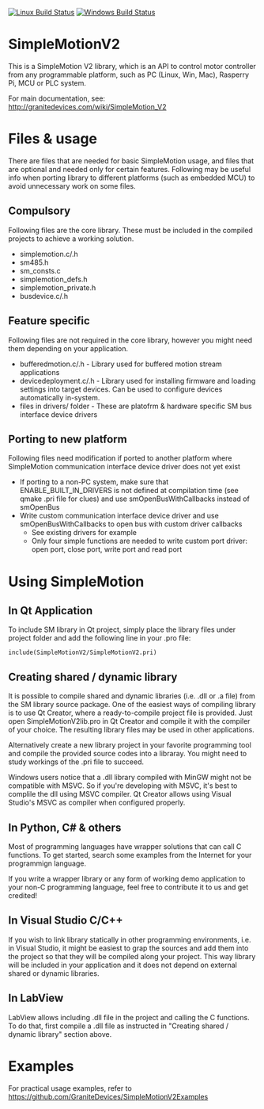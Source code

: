 [![Linux Build Status](https://travis-ci.org/GraniteDevices/SimpleMotionV2.svg?branch=master)](https://travis-ci.org/GraniteDevices/SimpleMotionV2)
[![Windows Build Status](https://ci.appveyor.com/api/projects/status/github/GraniteDevices/SimpleMotionV2)](https://ci.appveyor.com/project/TeroK/simplemotionv2)

SimpleMotionV2
==============

This is a SimpleMotion V2 library, which is an API to control motor controller from any programmable platform, such as PC (Linux, Win, Mac), Rasperry Pi, MCU or PLC system.

For main documentation, see:
http://granitedevices.com/wiki/SimpleMotion_V2


Files & usage
=============

There are files that are needed for basic SimpleMotion usage, and files that are optional and needed only for certain features. Following may be useful info when porting library to different platforms (such as embedded MCU) to avoid unnecessary work on some files.

Compulsory
----------
Following files are the core library. These must be included in the compiled projects to achieve a working solution.

- simplemotion.c/.h
- sm485.h
- sm_consts.c
- simplemotion_defs.h
- simplemotion_private.h
- busdevice.c/.h

Feature specific
----------------
Following files are not required in the core library, however you might need them depending on your application.

- bufferedmotion.c/.h - Library used for buffered motion stream applications
- devicedeployment.c/.h - Library used for installing firmware and loading settings into target devices. Can be used to configure devices automatically in-system.
- files in drivers/ folder - These are platofrm & hardware specific SM bus interface device drivers

Porting to new platform
-----------------------
Following files need modification if ported to another platform where SimpleMotion communication interface device driver does not yet exist

- If porting to a non-PC system, make sure that ENABLE_BUILT_IN_DRIVERS is not defined at compilation time (see qmake .pri file for clues) and use smOpenBusWithCallbacks instead of smOpenBus
- Write custom communication interface device driver and use smOpenBusWithCallbacks to open bus with custom driver callbacks
  - See existing drivers for example
  - Only four simple functions are needed to write custom port driver: open port, close port, write port and read port

Using SimpleMotion
==================
## In Qt Application
To include SM library in Qt project, simply place the library files under project folder and add the following line in your .pro file:

    include(SimpleMotionV2/SimpleMotionV2.pri)

## Creating shared / dynamic library
It is possible to compile shared and dynamic libraries (i.e. .dll or .a file) from the SM library source package. One of the easiest ways of compiling library is to use Qt Creator, where a ready-to-compile project file is provided. Just open SimpleMotionV2lib.pro in Qt Creator and compile it with the compiler of your choice. The resulting library files may be used in other applications.

Alternatively create a new library project in your favorite programming tool and compile the provided source codes into a libraray. You might need to study workings of the .pri file to succeed.

Windows users notice that a .dll library compiled with MinGW might not be compatible with MSVC. So if you're developing with MSVC, it's best to complile the dll using MSVC compiler. Qt Creator allows using Visual Studio's MSVC as compiler when configured properly.

## In Python, C# & others
Most of programming languages have wrapper solutions that can call C functions. To get started, search some examples from the Internet for your programmign language.

If you write a wrapper library or any form of working demo application to your non-C programming language, feel free to contribute it to us and get credited!

## In Visual Studio C/C++
If you wish to link library statically in other programming environments, i.e. in Visual Studio, it might be easiest to grap the sources and add them into the project so that they will be compiled along your project. This way library will be included in your application and it does not depend on external shared or dynamic libraries.

## In LabView
LabView allows including .dll file in the project and calling the C functions. To do that, first compile a .dll file as instructed in "Creating shared / dynamic library" section above.

Examples
========
For practical usage examples, refer to https://github.com/GraniteDevices/SimpleMotionV2Examples